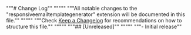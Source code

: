 """# Change Log""
"""""
"""All notable changes to the "responsiveemailtemplategenerator" extension will be documented in this file.""
"""""
"""Check [Keep a Changelog](http://keepachangelog.com/) for recommendations on how to structure this file.""
"""""
"""## [Unreleased]""
"""""
"""- Initial release""
